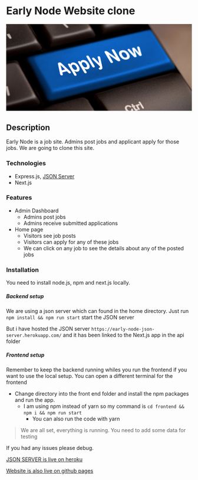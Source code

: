 # Early Node Website clone

![Early Node](apply.png)

## Description

Early Node is a job site. Admins post jobs and applicant apply for those jobs.
We are going to clone this site.

### Technologies

- Express.js, [JSON Server](https://www.npmjs.com/package/json-server)
- Next.js

### Features

- Admin Dashboard
  - Admins post jobs
  - Admins receive submitted applications
- Home page
  - Visitors see job posts
  - Visitors can apply for any of these jobs
  - We can click on any job to see the details about any of the posted jobs

### Installation

You need to install node.js, npm and next.js locally.

##### Backend setup

We are using a json server which can found in the home directory. Just run `npm install && npm run start`
start the JSON server

But i have hosted the JSON server `https://early-node-json-server.herokuapp.com/` and it has been linked to the Next.js app in the api folder


##### Frontend setup

Remember to keep the backend running whiles you run the frontend if you want to use the local setup. You can open a different terminal for the frontend

- Change directory into the front end folder and install the npm packages and run the app.
  - I am using npm instead of yarn so my command is `cd frontend && npm i && npm run start `
    - You can also run the code with yarn

> We are all set, everything is running. You need to add some data for testing

If you had any issues please debug.

[JSON SERVER is live on heroku](https://early-node-json-server.herokuapp.com/)

[Website is also live on github pages](https://learnwithalfred.github.io/earlynode_clone)
